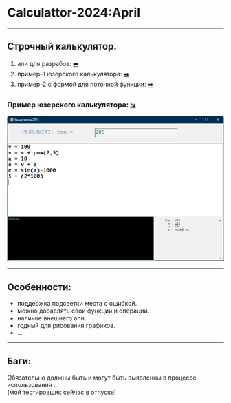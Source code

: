 # Calculattor-2024:April
  
____
## Строчный калькулятор.

1. апи для разрабов: [:arrow_right:](!code/API_calculator.hpp)
2. пример-1 юзерского калькулятора: [:arrow_right:](VSC%2B%2B2022/CalcForm/CalcForm2)
3. пример-2 с формой для поточной функции: [:arrow_right:](VSC%2B%2B2022/CalcForm/vsVolga)
  

  ### Пример юзерского калькулятора: [:arrow_lower_right:](VSC%2B%2B2022/CalcForm/CalcForm2)
  ![Screenshot in game 1](scrshorts/CalcForm2.jpg)
  
____
## Особенности:
- поддержка подсветки места с ошибкой.  
- можно добавлять свои функции и операции.  
- наличие внешнего апи.
- годный для рисования графиков.
- ...
  
____
## Баги:
Обязательно должны быть и могут быть выявленны в процессе использования ...  
(мой тестировщик сейчас в отпуске)  
  


  
  

  